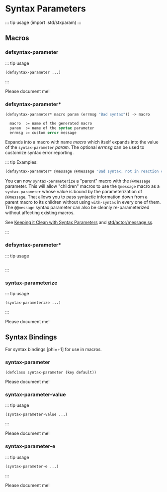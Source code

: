 # Syntax Parameters

::: tip usage
(import :std/stxparam)
:::

## Macros

### defsyntax-parameter
::: tip usage
```
(defsyntax-parameter ...)
```
:::

Please document me!

### defsyntax-parameter*
``` scheme
(defsyntax-parameter* macro param (errmsg "Bad syntax")) -> macro

  macro  := name of the generated macro
  param  := name of the syntax parameter
  errmsg := custom error message
```

Expands into a macro with name *macro* which itself expands into
the value of the `syntax-parameter` *param*. The optional *errmsg* can
be used to customize syntax error reporting.

::: tip Examples:
``` scheme
(defsyntax-parameter* @message @@message "Bad syntax; not in reaction context")
```

You can now `syntax-parameterize` a "parent" macro with the `@@message` parameter.
This will allow "children" macros to use the `@message` macro as a
`syntax-parameter` whose value is bound by the parameterization of `@@message`.
That allows you to pass syntactic information down from a parent macro
to its children without using `with-syntax` in every one of them.
The `@@message` syntax parameter can also be cleanly re-parameterized without
affecting existing macros.

See [Keeping it Clean with Syntax Parameters](http://eli.barzilay.org/misc/stxparam.pdf)
and [std/actor/message.ss](https://github.com/vyzo/gerbil/blob/master/src/std/actor/message.ss).

:::

### defsyntax-parameter*
::: tip usage
```

```
:::


### syntax-parameterize
::: tip usage
```
(syntax-parameterize ...)
```
:::

Please document me!

## Syntax Bindings

For syntax bindings [phi=+1] for use in macros.

### syntax-parameter
```
(defclass syntax-parameter (key default))
```

Please document me!

### syntax-parameter-value
::: tip usage
```
(syntax-parameter-value ...)
```
:::

Please document me!

### syntax-parameter-e
::: tip usage
```
(syntax-parameter-e ...)
```
:::

Please document me!

